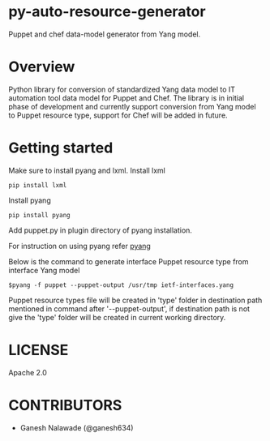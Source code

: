 py-auto-resource-generator
==========================
Puppet and chef data-model generator from Yang model.


Overview
=========
Python library for conversion of standardized Yang data model to IT automation tool data model for Puppet and Chef.
The library is in initial phase of development and currently support conversion from Yang model to Puppet resource type, 
support for Chef will be added in future.

Getting started
================
Make sure to install pyang and lxml.
Install lxml
```
pip install lxml
```

Install pyang  
```
pip install pyang
```
Add puppet.py in plugin directory of pyang installation.

For instruction on using pyang refer
[pyang](http://www.yang-central.org/twiki/pub/Main/YangTools/pyang.1.html)

Below is the command to generate interface Puppet resource type from interface Yang model
```
$pyang -f puppet --puppet-output /usr/tmp ietf-interfaces.yang
```
Puppet resource types file will be created in 'type' folder in destination path mentioned in command after '--puppet-output', if destination path is not give the 'type' folder will be created in current working directory.


LICENSE
========
Apache 2.0

CONTRIBUTORS
=============
* Ganesh Nalawade (@ganesh634)
